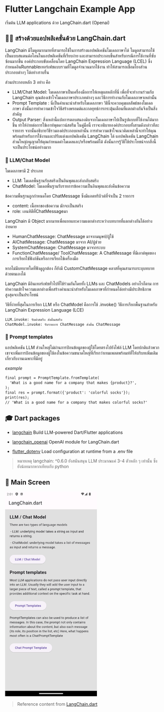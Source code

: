 # Flutter Langchain Example App
เริ่มต้น LLM applications ด้วย LangChain.dart (Openai)

## 🦜️🔗 สร้างด้วยแอปพลิเคชั่นด้วย LangChain.dart
LangChain มีโมดูลมากมายที่สามารถใช้ในการสร้างแอปพลิเคชันโมเดลภาษาได้ โมดูลสามารถใช้เป็นแบบสแตนด์อโลนในแอปพลิเคชันที่เรียบง่าย และสามารถประกอบขึ้นสำหรับกรณีการใช้งานที่ซับซ้อนมากขึ้น องค์ประกอบขับเคลื่อนโดย LangChain Expression Language (LCEL) ซึ่งกำหนดอินRunnableเทอร์เฟซแบบรวมที่โมดูลจำนวนมากใช้งาน ทำให้สามารถเชื่อมโยงส่วนประกอบต่างๆ ได้อย่างราบรื่น

ส่วนประกอบหลัก 3 อย่าง คือ
- LLM/Chat Model: โมเดลภาษาเป็นเครื่องมือการให้เหตุผลหลักที่นี่ เพื่อที่จะทำงานร่วมกับ LangChain คุณต้องเข้าใจโมเดลภาษาประเภทต่างๆ และวิธีการทำงานกับโมเดลภาษาเหล่านั้น
- Prompt Template : นี่เป็นคำแนะนำสำหรับโมเดลภาษา วิธีนี้จะควบคุมผลลัพธ์ของโมเดลภาษา ดังนั้นการทำความเข้าใจวิธีสร้างพรอมต์และกลยุทธ์การกระตุ้นเตือนที่แตกต่างกันจึงเป็นสิ่งสำคัญ
- Output Parser: สิ่งเหล่านี้แปลการตอบสนองดิบจากโมเดลภาษาไปเป็นรูปแบบที่ใช้งานได้มากขึ้น ทำให้ง่ายต่อการใช้เอาท์พุตดาวน์สตรีม
ในคู่มือนี้ เราจะอธิบายองค์ประกอบทั้งสามดังกล่าวทีละรายการ จากนั้นอธิบายวิธีรวมองค์ประกอบเหล่านั้น การทำความเข้าใจแนวคิดเหล่านี้จะทำให้คุณพร้อมสำหรับการใช้งานและปรับแต่งแอปพลิเคชัน LangChain ได้ แอปพลิเคชัน LangChain ส่วนใหญ่อนุญาตให้คุณกำหนดค่าโมเดลและ/หรือพร้อมต์ได้ ดังนั้นการรู้วิธีใช้ประโยชน์จากสิ่งนี้จะเป็นประโยชน์อย่างมาก

### :postbox: LLM/Chat Model
โมเดลภาษามี 2 ประเภท

- LLM: โมเดลพื้นฐานรับสตริงเป็นอินพุตและส่งกลับสตริง
- ChatModel: โมเดลพื้นฐานรับรายการข้อความเป็นอินพุตและส่งคืนข้อความ

ข้อความพื้นฐานถูกกำหนดโดย ChatMessage ซึ่งมีแอตทริบิวต์ที่จำเป็น 2 รายการ

- content: เนื้อหาของข้อความ มักจะเป็นสตริง
- role: เอนทิตีที่ChatMessageมา
  
LangChain มี Object มากมายเพื่อแยกแยะความแตกต่างระหว่างบทบาทที่แตกต่างกันได้อย่างง่ายดาย

- HumanChatMessage: ChatMessage มาจากมนุษย์/ผู้ใช้
- AIChatMessage: ChatMessage  มาจาก AI/ผู้ช่วย
- SystemChatMessage: ChatMessage  มาจากระบบ
- FunctionChatMessage/ ToolChatMessage: A ChatMessage ที่มีเอาต์พุตของการเรียกใช้ฟังก์ชันหรือการเรียกใช้เครื่องมือ

หากไม่มีบทบาทใดที่ฟังดูถูกต้อง ก็ยังมี CustomChatMessage คลาสที่คุณสามารถระบุบทบาทด้วยตนเองได้


LangChain มีอินเทอร์เฟซทั่วไปที่ใช้ร่วมกันโดยทั้ง LLMs และ ChatModels อย่างไรก็ตาม การทำความเข้าใจความแตกต่างเพื่อสร้างคำแนะนำสำหรับโมเดลภาษาที่กำหนดได้อย่างมีประสิทธิภาพสูงสุดจะเป็นประโยชน์

วิธีที่ง่ายที่สุดในการเรียก  LLM หรือ ChatModel คือการใช้ .invoke() วิธีการเรียกพื้นฐานสำหรับ LangChain Expression Language (LCE) 



```
LLM.invoke: รับค่าสตริง ส่งคืนสตริง
ChatModel.invoke: รับรายการ ChatMessage ส่งคืน ChatMessage
```

### :calendar: Prompt templates
แอปพลิเคชัน LLM ส่วนใหญ่ไม่ผ่านการป้อนข้อมูลของผู้ใช้โดยตรงไปยังไฟล์ LLM โดยปกติแล้วพวกเขาจะเพิ่มการป้อนข้อมูลของผู้ใช้ลงในข้อความขนาดใหญ่ที่เรียกว่าเทมเพลตพร้อมท์ที่ให้บริบทเพิ่มเติมเกี่ยวกับงานเฉพาะที่มีอยู่

*example*
  
```
final prompt = PromptTemplate.fromTemplate(
  'What is a good name for a company that makes {product}?',
);
final res = prompt.format({'product': 'colorful socks'});
print(res);
// 'What is a good name for a company that makes colorful socks?'

```

## :mortar_board: Dart packages

 - [langchain](https://pub.dev/packages/langchain) Build LLM-powered Dart/Flutter applications

 - [langchain_openai](https://pub.dev/packages/langchain) OpenAI module for LangChain.dart

 - [flutter_dotenv](https://pub.dev/packages/flutter_dotenv) Load configuration at runtime from a .env file

> หมายเหตุ langchain: ^0.6.0 ยังสนันสนุน LLM ประมาณแค่ 3-4 ตัวหลัก ๆ เท่านั้น ซึ่งยังน้อยมากหากเทียบกับ python

## :foggy: Main Screen

<img src="https://github.com/Sumat-Dev/Flutter-langchain-example-app/blob/main/main.png" style="height: auto; width:300px;"/>


> Reference content from [LangChain.dart](https://langchaindart.com/#/)
